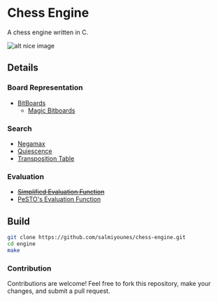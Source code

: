 # Chess Engine

A chess engine written in C.

![alt nice image](https://github.com/salmiyounes/chess-engine/blob/master/chess.png)

## Details

### Board Representation

- [BitBoards](https://www.chessprogramming.org/Bitboards)
	- [Magic Bitboards](https://www.chessprogramming.org/Magic_Bitboards)

### Search 

- [Negamax](https://www.chessprogramming.org/Negamax)
- [Quiescence](https://www.chessprogramming.org/Quiescence_Search)
- [Transposition Table](https://www.chessprogramming.org/Transposition_Table)

### Evaluation
- ~~[Simplified Evaluation Function](https://www.chessprogramming.org/Simplified_Evaluation_Function)~~
- [PeSTO's Evaluation Function](https://www.chessprogramming.org/PeSTO%27s_Evaluation_Function)

## Build 

```bash
git clone https://github.com/salmiyounes/chess-engine.git
cd engine
make 
```
### Contribution
Contributions are welcome! Feel free to fork this repository, make your changes, and submit a pull request.
